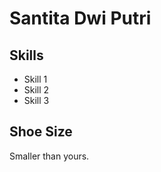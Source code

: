 Santita Dwi Putri
===========================

Skills
---------------------------
* Skill 1
* Skill 2
* Skill 3

Shoe Size
---------------------------
Smaller than yours.